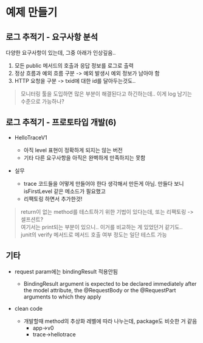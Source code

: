 # 예제 만들기

## 로그 추적기 - 요구사항 분석

다양한 요구사항이 있는데, 그중 아래가 인상깊음..

1. 모든 public 메서드의 호출과 응답 정보를 로그로 출력
2. 정상 흐름과 예외 흐름 구분 -> 예외 발생시 예외 정보가 남아야 함
3. HTTP 요청을 구분 -> txid에 대한 id를 달아두는것도..

> 모니터링 툴을 도입하면 많은 부분이 해결된다고 하긴하는데.. 이게 log 남기는 수준으로 가능하나?

## 로그 추적기 - 프로토타입 개발(6)

- HelloTraceV1
  - 아직 level 표현이 정확하게 되지는 않는 버전
  - 기타 다른 요구사항을 아직은 완벽하게 만족하지는 못함

- 실무
  - trace 코드들을 어떻게 만들어야 한다 생각해서 만든게 아님. 만들다 보니 isFirstLevel 같은 메소드가 필요했고
  - 리팩토링 하면서 추가한것!

> return이 없는 method를 테스트하기 위한 기법이 있다는데, 또는 리팩토링  -> 셀프션트?  
> 여기서는 print되는 부분이 있으니.. 이거를 비교하는 게 있었던거 같기도..  
> junit의 verify 메서드로 메서드 호출 여부 정도는 일단 테스트 가능

## 기타

- request param에는 bindingResult 적용안됨
  - BindingResult argument is expected to be declared immediately after the model attribute, the @RequestBody or the @RequestPart arguments to which they apply

- clean code
  - 개발할때 method의 추상화 레벨에 따라 나누는데, package도 비슷한 거 같음
    - app->v0
    - trace->hellotrace
